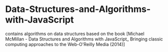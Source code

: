 # Data-Structures-and-Algorithms-with-JavaScript
contains algorithms on data structures based on the book [Michael McMillan - Data Structures and Algorithms with JavaScript_ Bringing classic computing approaches to the Web-O'Reilly Media (2014)]
